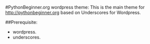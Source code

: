 #PythonBeginner.org wordpress theme:
This is the main theme for http://pythonbeginner.org based on Underscores for Wordpress.
 
##Prerequisite:
* wordpress.
* underscores.
